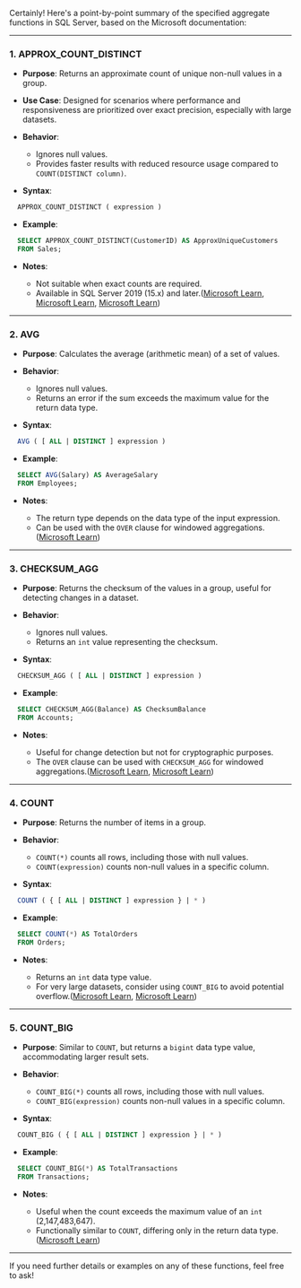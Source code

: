Certainly! Here's a point-by-point summary of the specified aggregate functions in SQL Server, based on the Microsoft documentation:

---

### 1. **APPROX\_COUNT\_DISTINCT**

* **Purpose**: Returns an approximate count of unique non-null values in a group.
* **Use Case**: Designed for scenarios where performance and responsiveness are prioritized over exact precision, especially with large datasets.
* **Behavior**:

  * Ignores null values.
  * Provides faster results with reduced resource usage compared to `COUNT(DISTINCT column)`.
* **Syntax**:

```sql
  APPROX_COUNT_DISTINCT ( expression )
```

* **Example**:

```sql
  SELECT APPROX_COUNT_DISTINCT(CustomerID) AS ApproxUniqueCustomers
  FROM Sales;
```

* **Notes**:

  * Not suitable when exact counts are required.
  * Available in SQL Server 2019 (15.x) and later.([Microsoft Learn][1], [Microsoft Learn][2], [Microsoft Learn][3])

---

### 2. **AVG**

* **Purpose**: Calculates the average (arithmetic mean) of a set of values.
* **Behavior**:

  * Ignores null values.
  * Returns an error if the sum exceeds the maximum value for the return data type.
* **Syntax**:

```sql
  AVG ( [ ALL | DISTINCT ] expression )
```

* **Example**:

```sql
  SELECT AVG(Salary) AS AverageSalary
  FROM Employees;
```

* **Notes**:

  * The return type depends on the data type of the input expression.
  * Can be used with the `OVER` clause for windowed aggregations.([Microsoft Learn][4])

---

### 3. **CHECKSUM\_AGG**

* **Purpose**: Returns the checksum of the values in a group, useful for detecting changes in a dataset.
* **Behavior**:

  * Ignores null values.
  * Returns an `int` value representing the checksum.
* **Syntax**:

```sql
  CHECKSUM_AGG ( [ ALL | DISTINCT ] expression )
```

* **Example**:

```sql
  SELECT CHECKSUM_AGG(Balance) AS ChecksumBalance
  FROM Accounts;
```

* **Notes**:

  * Useful for change detection but not for cryptographic purposes.
  * The `OVER` clause can be used with `CHECKSUM_AGG` for windowed aggregations.([Microsoft Learn][5], [Microsoft Learn][6])

---

### 4. **COUNT**

* **Purpose**: Returns the number of items in a group.
* **Behavior**:

  * `COUNT(*)` counts all rows, including those with null values.
  * `COUNT(expression)` counts non-null values in a specific column.
* **Syntax**:

```sql
  COUNT ( { [ ALL | DISTINCT ] expression } | * )
```

* **Example**:

```sql
  SELECT COUNT(*) AS TotalOrders
  FROM Orders;
```

* **Notes**:

  * Returns an `int` data type value.
  * For very large datasets, consider using `COUNT_BIG` to avoid potential overflow.([Microsoft Learn][7], [Microsoft Learn][1])

---

### 5. **COUNT\_BIG**

* **Purpose**: Similar to `COUNT`, but returns a `bigint` data type value, accommodating larger result sets.
* **Behavior**:

  * `COUNT_BIG(*)` counts all rows, including those with null values.
  * `COUNT_BIG(expression)` counts non-null values in a specific column.
* **Syntax**:

```sql
  COUNT_BIG ( { [ ALL | DISTINCT ] expression } | * )
```

* **Example**:

```sql
  SELECT COUNT_BIG(*) AS TotalTransactions
  FROM Transactions;
```

* **Notes**:

  * Useful when the count exceeds the maximum value of an `int` (2,147,483,647).
  * Functionally similar to `COUNT`, differing only in the return data type.([Microsoft Learn][8])

---

If you need further details or examples on any of these functions, feel free to ask!

[1]: https://learn.microsoft.com/da-dk/sql/t-sql/functions/approx-count-distinct-transact-sql?view=sql-server-2017&utm_source=chatgpt.com "APPROX_COUNT_DISTINCT (Transact-SQL ... - Microsoft Learn"
[2]: https://learn.microsoft.com/en-us/sql/sql-server/what-s-new-in-sql-server-2019?view=sql-server-ver16&utm_source=chatgpt.com "What's new in SQL Server 2019 - Learn Microsoft"
[3]: https://learn.microsoft.com/en-us/sql/database-engine/deprecated-database-engine-features-in-sql-server-2017?view=sql-server-ver16&utm_source=chatgpt.com "Deprecated Database Engine features in SQL Server 2017 (14.x)"
[4]: https://learn.microsoft.com/en-us/sql/t-sql/functions/avg-transact-sql?view=sql-server-ver16&utm_source=chatgpt.com "AVG (Transact-SQL) - SQL Server - Learn Microsoft"
[5]: https://learn.microsoft.com/en-us/sql/t-sql/functions/checksum-agg-transact-sql?view=sql-server-ver16&utm_source=chatgpt.com "CHECKSUM_AGG (Transact-SQL) - SQL Server - Learn Microsoft"
[6]: https://learn.microsoft.com/nb-no/sql/t-sql/functions/checksum-agg-transact-sql?view=sql-server-linux-2017&utm_source=chatgpt.com "CHECKSUM_AGG (Transact-SQL) - SQL Server | Microsoft Learn"
[7]: https://learn.microsoft.com/lb-lu/sql/t-sql/functions/count-big-transact-sql?view=sql-server-2016&utm_source=chatgpt.com "COUNT_BIG (Transact-SQL) - SQL Server | Microsoft Learn"
[8]: https://learn.microsoft.com/en-us/sql/t-sql/functions/count-big-transact-sql?view=sql-server-ver16&utm_source=chatgpt.com "COUNT_BIG (Transact-SQL) - SQL Server - Learn Microsoft"
